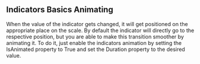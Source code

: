 ## Indicators Basics Animating
When the value of the indicator gets changed, it will get positioned on the appropriate place on the scale. By default the indicator will directly go to the respective position, but you are able to make this transition smoother by animating it. To do it, just enable the indicators animation by setting the IsAnimated property to True and set the Duration property to the desired value.

[//]: <keywords: radverticallineargauge, verticallinearscale, marker, isanimated, animation>
